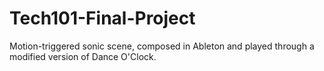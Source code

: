 # Tech101-Final-Project
Motion-triggered sonic scene, composed in Ableton and played through a modified version of Dance O'Clock.
